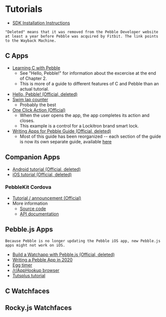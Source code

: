 # Tutorials

* [SDK Installation Instructions](https://github.com/andyburris/pebble-setup)

```{note}
"Deleted" means that it was removed from the Pebble Developer website at least a year before Pebble was acquired by Fitbit. The link points to the Wayback Machine.
```

## C Apps

* [Learning C with Pebble](https://pebble.gitbooks.io/learning-c-with-pebble/content/)
    * See "Hello, Pebble!" for information about the excercise at the end of Chapter 2.
    * This is more of a guide to different features of C and Pebble than an actual tutorial.
* [Hello, Pebble! (Official, deleted)](https://web.archive.org/web/20151101072241if_/http://developer.getpebble.com/tutorials/beginner/hello-pebble)
* [Swim lap counter](https://www.codeproject.com/articles/1039656/hello-world-to-watchapp-pebble-development-on-clou)
    * Probably the best
* [One Click Action (Official)](https://developer.rebble.io/developer.pebble.com/guides/design-and-interaction/one-click-actions/index.html)
    * When the user opens the app, the app completes its action and closes.
    * This example is a control for a Lockitron brand smart lock.
* [Writing Apps for Pebble Guide (Official, deleted)](https://web.archive.org/web/20151007185130if_/developer.pebble.com/guides/pebble-apps)
    * Most of this guide has been reorganized -- each section of the guide is now its own separate guide, available [here](https://developer.rebble.io/developer.pebble.com/guides/index.html)

## Companion Apps

* [Android tutorial (Official, deleted)](https://web.archive.org/web/20151022123856if_/http://developer.getpebble.com/tutorials/android-tutorial/part1)
* [iOS tutorial (Official, deleted)](https://web.archive.org/web/20150817180643if_/http://developer.getpebble.com/tutorials/ios-tutorial/part1/)

### PebbleKit Cordova

* [Tutorial / announcement (Official)](https://github.com/pebble-hacks/cordova-plugin-pebblekit)
* More information
    * [Source code](https://github.com/pebble-hacks/cordova-plugin-pebblekit)
    * [API documentation](https://github.com/pebble-hacks/cordova-plugin-pebblekit#available-apis)

## Pebble.js Apps

```{note}
Because Pebble is no longer updating the Pebble iOS app, new Pebble.js apps might not work on iOS.
```

* [Build a Watchapp with Pebble.js (Official, deleted)](https://web.archive.org/web/20160624004937if_/https://developer.pebble.com/tutorials/pebble-js-tutorial/part1/)
* [Writing a Pebble App in 2020](https://willow.systems/blog/writing-a-pebble-app-in-2020/)
* [Egg timer](https://medium.com/@sejoker/pebble-app-development-with-pebble-js-ab9af8c8ce50)
* [/r/AppHookup browser](https://antrikshy.com/code/pebble-js-tutorial-a-guide-to-writing-pebble-apps-using-javascript)
* [Tutsplus tutorial](https://code.tutsplus.com/tutorials/how-to-build-a-pebble-application--cms-26174)

## C Watchfaces

## Rocky.js Watchfaces